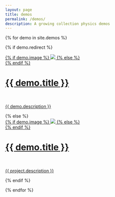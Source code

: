 ```yaml
---
layout: page
title: demos
permalink: /demos/
description: A growing collection physics demos
---
```


{% for demo in site.demos %}

{% if demo.redirect %}
<div class="project">
    <div class="thumbnail">
        <a href="{{ demo.redirect }}" target="_blank">
        {% if demo.image %}
        <img class="thumbnail" src="{{ demo.image | prepend: site.baseurl | prepend: site.url }}"/>
        {% else %}
        <div class="thumbnail blankbox"></div>
        {% endif %}    
        <span>
            <h1>{{ demo.title }}</h1>
            <br/>
            <p>{{ demo.description }}</p>
        </span>
        </a>
    </div>
</div>
{% else %}

<div class="project">
    <div class="thumbnail">
        <a href="{{ demo.url | prepend: site.baseurl | prepend: site.url }}">
        {% if demo.image %}
        <img class="thumbnail" src="{{ demo.image | prepend: site.baseurl | prepend: site.url }}" />
        {% else %}
        <div class="thumbnail blankbox"></div>
        {% endif %}    
        <span>
            <h1>{{ demo.title }}</h1>
            <br/>
            <p>{{ project.description }}</p>
        </span>
        </a>
    </div>
</div>

{% endif %}

{% endfor %}
